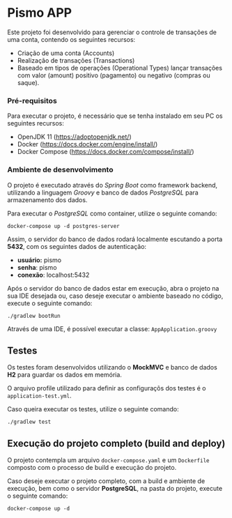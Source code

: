 # Pismo APP
Este projeto foi desenvolvido para gerenciar o controle de transações de uma conta, contendo os seguintes recursos:
* Criação de uma conta (Accounts)
* Realização de transações (Transactions)
* Baseado em tipos de operações (Operational Types) lançar transações com valor (amount) positivo (pagamento) ou negativo (compras ou saque).

### Pré-requisitos
Para executar o projeto, é necessário que se tenha instalado em seu PC os seguintes recursos:
* OpenJDK 11 (https://adoptopenjdk.net/)
* Docker (https://docs.docker.com/engine/install/)
* Docker Compose (https://docs.docker.com/compose/install/)

### Ambiente de desenvolvimento
O projeto é executado através do _Spring Boot_ como framework backend, utilizando a linguagem _Groovy_ e banco de dados _PostgreSQL_ para armazenamento dos dados.

Para executar o _PostgreSQL_ como container, utilize o seguinte comando:
```
docker-compose up -d postgres-server
```

Assim, o servidor do banco de dados rodará localmente escutando a porta **5432**, com os seguintes dados de autenticação:

- **usuário:** pismo
- **senha**: pismo
- **conexão**: localhost:5432

Após o servidor do banco de dados estar em execução, abra o projeto na sua IDE desejada ou, caso deseje executar o ambiente baseado no código, execute o seguinte comando:

```
./gradlew bootRun
```

Através de uma IDE, é possível executar a classe: `AppApplication.groovy`

## Testes
Os testes foram desenvolvidos utilizando o **MockMVC** e banco de dados **H2** para guardar os dados em memória.

O arquivo profile utilizado para definir as configuraçõs dos testes é o ```application-test.yml```.

Caso queira executar os testes, utilize o seguinte comando:
```
./gradlew test
```

## Execução do projeto completo (build and deploy)
O projeto contempla um arquivo `docker-compose.yaml` e um `Dockerfile` composto com o processo de build e execução do projeto.

Caso deseje executar o projeto completo, com a build e ambiente de execução, bem como o servidor **PostgreSQL**, na pasta do projeto, execute o seguinte comando:

```
docker-compose up -d 
```
